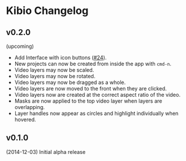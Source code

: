 # Kibio Changelog

## v0.2.0
(upcoming)

- Add Interface with icon buttons ([#24](https://github.com/kibio/kibio/issues/24)).
- New projects can now be created from inside the app with `cmd-n`.
- Video layers may now be scaled.
- Video layers may now be rotated.
- Video layers may now be dragged as a whole.
- Video layers are now moved to the front when they are clicked.
- Video layers now are created at the correct aspect ratio of the video. 
- Masks are now applied to the top video layer when layers are overlapping.
- Layer handles now appear as circles and highlight individually when hovered.

## v0.1.0 
(2014-12-03) Initial alpha release